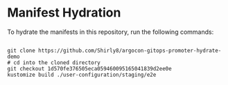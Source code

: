 
# Manifest Hydration

To hydrate the manifests in this repository, run the following commands:

```shell

git clone https://github.com/Shirly8/argocon-gitops-promoter-hydrate-demo
# cd into the cloned directory
git checkout 1d570fe376505eca059460095165041839d2ee0e
kustomize build ./user-configuration/staging/e2e
```